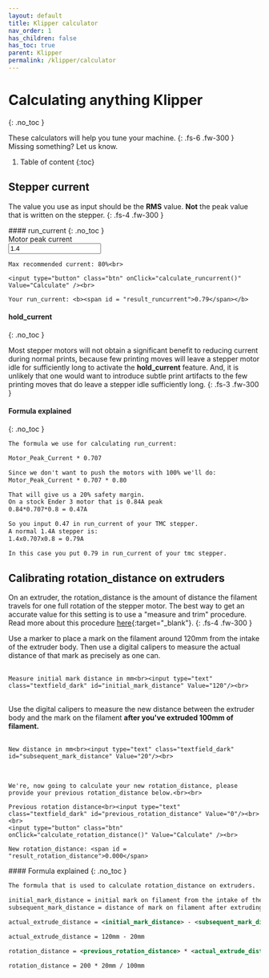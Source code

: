 ```yaml
---
layout: default
title: Klipper calculator
nav_order: 1
has_children: false
has_toc: true
parent: Klipper
permalink: /klipper/calculator
---
```



# <i class="bi bi-calculator"></i> Calculating anything Klipper
{: .no_toc }

These calculators will help you tune your machine.
{: .fs-6 .fw-300 }
Missing something? Let us know.

1. Table of content
{:toc}

## Stepper current

The value you use as input should be the **RMS** value. **Not** the peak value that is written on the stepper.
{: .fs-4 .fw-300 }

<div class="code-example" markdown="1">
#### run_current
{: .no_toc }
<form>
    Motor peak current<br><input type="text" class="textfield_dark" id="peak_current" Value="1.4"/><br>

    Max recommended current: 80%<br>

    <input type="button" class="btn" onClick="calculate_runcurrent()" Value="Calculate" /><br>

    Your run_current: <b><span id = "result_runcurrent">0.79</span></b>
    
</form>

#### hold_current
{: .no_toc }

Most stepper motors will not obtain a significant benefit to reducing current during normal prints, because few printing moves will leave a stepper motor idle for sufficiently long to activate the **hold_current** feature. And, it is unlikely that one would want to introduce subtle print artifacts to the few printing moves that do leave a stepper idle sufficiently long.
{: .fs-3 .fw-300 }

#### Formula explained
{: .no_toc }
</div>

```xml
The formula we use for calculating run_current:

Motor_Peak_Current * 0.707

Since we don't want to push the motors with 100% we'll do:
Motor_Peak_Current * 0.707 * 0.80

That will give us a 20% safety margin.
On a stock Ender 3 motor that is 0.84A peak
0.84*0.707*0.8 = 0.47A

So you input 0.47 in run_current of your TMC stepper.
A normal 1.4A stepper is:
1.4x0.707x0.8 = 0.79A

In this case you put 0.79 in run_current of your tmc stepper.
```

## Calibrating rotation_distance on extruders

On an extruder, the rotation_distance is the amount of distance the filament travels for one full rotation of the stepper motor. The best way to get an accurate value for this setting is to use a "measure and trim" procedure. Read more about this procedure [here](https://www.klipper3d.org/Rotation_Distance.html?h=steps#calibrating-rotation_distance-on-extruders){:target="_blank"}.
{: .fs-4 .fw-300 }

<div class="code-example" markdown="1">
<form>
    Use a marker to place a mark on the filament around 120mm from the intake of the extruder body. Then use a digital calipers to measure the actual distance of that mark as precisely as one can.<br><br>

    Measure initial mark distance in mm<br><input type="text" class="textfield_dark" id="initial_mark_distance" Value="120"/><br>
<br>
    Use the digital calipers to measure the new distance between the extruder body and the mark on the filament <b>after you've extruded 100mm of filament.</b><br><br>

    New distance in mm<br><input type="text" class="textfield_dark" id="subsequent_mark_distance" Value="20"/><br>
<br>

    We're, now going to calculate your new rotation_distance, please provide your previous rotation_distance below.<br><br>

    Previous rotation distance<br><input type="text" class="textfield_dark" id="previous_rotation_distance" Value="0"/><br><br>
    <input type="button" class="btn" onClick="calculate_rotation_distance()" Value="Calculate" /><br>

    New rotation_distance: <span id = "result_rotation_distance">0.000</span>
    
</form>
#### Formula explained
{: .no_toc }
</div>

```xml
The formula that is used to calculate rotation_distance on extruders.

initial_mark_distance = initial mark on filament from the intake of the extruder body
subsequent_mark_distance = distance of mark on filament after extruding 100mm

actual_extrude_distance = <initial_mark_distance> - <subsequent_mark_distance>

actual_extrude_distance = 120mm - 20mm

rotation_distance = <previous_rotation_distance> * <actual_extrude_distance> / <requested_extrude_distance>

rotation_distance = 200 * 20mm / 100mm

```

<script>
    function calculate_runcurrent()
    {
            peak_current = document.getElementById("peak_current").value;
            document.getElementById("result_runcurrent").innerHTML = ((peak_current * 0.707) * 0.8).toFixed(2);
    }

    function calculate_rotation_distance()
    {
            initial_mark_distance = document.getElementById("initial_mark_distance").value;
            subsequent_mark_distance = document.getElementById("subsequent_mark_distance").value;
            previous_rotation_distance = document.getElementById("previous_rotation_distance").value;
            document.getElementById("result_rotation_distance").innerHTML = ((previous_rotation_distance*(initial_mark_distance-subsequent_mark_distance))/100).toFixed(3);
    }
</script>